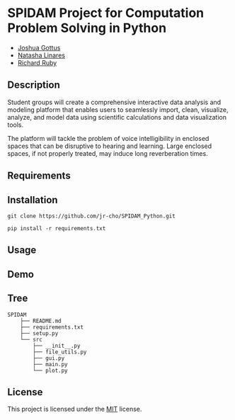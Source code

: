 # SPIDAM Project for Computation Problem Solving in Python

- [Joshua Gottus](https://www.github.com/jr-cho/)
- [Natasha Linares](https://www.github.com/NatashaL2191)
- [Richard Ruby](https://github.com/rboy2005)


## Description
Student groups will create a comprehensive interactive data analysis and modeling platform that enables users to seamlessly import, clean, visualize, analyze, and model data using scientific calculations and data visualization tools.

The platform will tackle the problem of voice intelligibility in enclosed spaces that can be disruptive to hearing and learning. Large enclosed spaces, if not properly treated, may induce long reverberation times.

## Requirements


## Installation
```
git clone https://github.com/jr-cho/SPIDAM_Python.git

pip install -r requirements.txt
```

## Usage


## Demo


## Tree
```
SPIDAM
    ├── README.md
    ├── requirements.txt
    ├── setup.py
    └── src
        ├── __init__.py
        ├── file_utils.py
        ├── gui.py
        ├── main.py
        └── plot.py
```
## License
This project is licensed under the [MIT](https://choosealicense.com/licenses/mit/) license.


